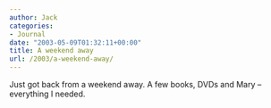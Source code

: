 ```yaml
---
author: Jack
categories:
- Journal
date: "2003-05-09T01:32:11+00:00"
title: A weekend away
url: /2003/a-weekend-away/
---
```


Just got back from a weekend away. A few books, DVDs and Mary &#8211; everything I needed.